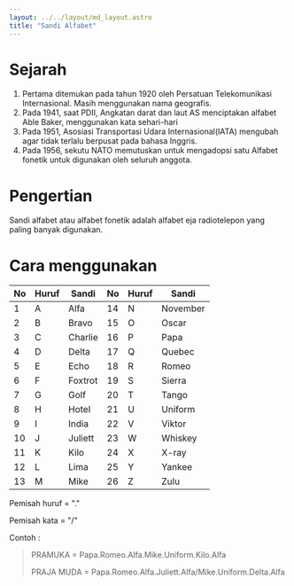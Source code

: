 ```yaml
---
layout: ../../layout/md_layout.astro
title: "Sandi Alfabet"
---
```


# Sejarah
1. Pertama ditemukan pada tahun 1920 oleh Persatuan Telekomunikasi Internasional. Masih menggunakan nama geografis.
2. Pada 1941, saat PDII, Angkatan darat dan laut AS menciptakan alfabet Able Baker, menggunakan kata sehari-hari
3. Pada 1951, Asosiasi Transportasi Udara Internasional(IATA) mengubah agar tidak terlalu berpusat pada bahasa Inggris.
4. Pada 1956, sekutu NATO memutuskan untuk mengadopsi satu Alfabet fonetik untuk digunakan oleh seluruh anggota.

# Pengertian
Sandi alfabet atau alfabet fonetik adalah alfabet eja radiotelepon yang paling banyak digunakan. 

# Cara menggunakan
| No | Huruf   | Sandi   | No | Huruf   | Sandi   |
|--- | ------- | ------- | -- | ------- | --------|
| 1  | A       | Alfa    | 14 | N       | November|
| 2  | B       | Bravo   | 15 | O       | Oscar   |
| 3  | C       | Charlie | 16 | P       | Papa    |
| 4  | D       | Delta   | 17 | Q       | Quebec  |
| 5  | E       | Echo    | 18 | R       | Romeo   |
| 6  | F       | Foxtrot | 19 | S       | Sierra  |
| 7  | G       | Golf    | 20 | T       | Tango   |
| 8  | H       | Hotel   | 21 | U       | Uniform |
| 9  | I       | India   | 22 | V       | Viktor  |
| 10 | J       | Juliett | 23 | W       | Whiskey |
| 11 | K       | Kilo    | 24 | X       | X-ray   |
| 12 | L       | Lima    | 25 | Y       | Yankee  |
| 13 | M       | Mike    | 26 | Z       | Zulu    |

Pemisah huruf = "."

Pemisah kata = "/"

Contoh :

> PRAMUKA = Papa.Romeo.Alfa.Mike.Uniform.Kilo.Alfa
>
> PRAJA MUDA = Papa.Romeo.Alfa.Juliett.Alfa/Mike.Uniform.Delta.Alfa
